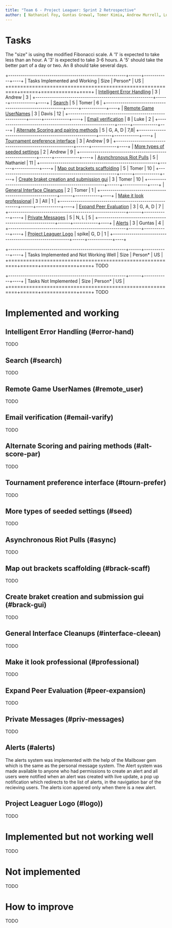 ```yaml
---
title: "Team 6 - Project Leaguer: Sprint 2 Retrospective"
author: [ Nathaniel Foy, Guntas Grewal, Tomer Kimia, Andrew Murrell, Luke Shumaker, Davis Webb ]
---
```


# Tasks

The "size" is using the modified Fibonacci scale.  A '1' is expected
to take less than an hour.  A '3' is expected to take 3-6 hours.  A
'5' should take the better part of a day or two.  An 8 should take
several days.

+---------------------------------------------------------+------+------------+----+
| Tasks Implemented and Working                           | Size | Person\*   | US |
+=========================================================+======+============+====+
| [Intelligent Error Handling](#error-hand)               |   3  | Andrew     | 3  |
+---------------------------------------------------------+------+------------+----+
| [Search](#search)                                       |   5  | Tomer      | 6  |
+---------------------------------------------------------+------+------------+----+
| [Remote Game UserNames](#remote_user)                   |   3  | Davis      | 12 |
+---------------------------------------------------------+------+------------+----+
| [Email verification](#email-varify)                     |   8  | Luke       | 2  |
+---------------------------------------------------------+------+------------+----+
| [Alternate Scoring and pairing methods](#alt-score-par) |   5  | G, A, D    | 7,8|
+---------------------------------------------------------+------+------------+----+
| [Tournament preference interface](#tourn-prefer)        |   3  | Andrew     | 9  |
+---------------------------------------------------------+------+------------+----+
| [More types of seeded settings](#seed)                  |   2  | Andrew     | 9  |
+---------------------------------------------------------+------+------------+----+
| [Asynchronous Riot Pulls](#async)                       |   5  | Nathaniel  | 11 |
+---------------------------------------------------------+------+------------+----+
| [Map out brackets scaffolding](#brack-scaff)            |   5  | Tomer      | 10 |
+---------------------------------------------------------+------+------------+----+
| [Create braket creation and submission gui](#brack-gui) |   3  | Tomer      | 10 |
+---------------------------------------------------------+------+------------+----+
| [General Interface Cleanups](#interface-cleean)         |   2  | Tomer      | 1  |
+---------------------------------------------------------+------+------------+----+
| [Make it look professional](#professional)              |   3  | All        | 1  |
+---------------------------------------------------------+------+------------+----+
| [Expand Peer Evaluation](#peer-expansion)               |   3  | G, A, D    | 7  |
+---------------------------------------------------------+------+------------+----+
| [Private Messages](#priv-messages)                      |   5  | N, L       | 5  |
+---------------------------------------------------------+------+------------+----+
| [Alerts](#alerts)                                       |   3  | Guntas     | 4  |
+---------------------------------------------------------+------+------------+----+
| [Project Leaguer Logo](#logo)                           | spike| G, D       | 1  |
+---------------------------------------------------------+------+------------+----+




+---------------------------------------------------------+------+------------+----+
| Tasks Implemented and Not Working Well                  | Size | Person\*   | US |
+=========================================================+======+============+====+
TODO




+---------------------------------------------------------+------+------------+----+
| Tasks Not Implemented                                   | Size | Person\*   | US |
+=========================================================+======+============+====+
TODO




# Implemented and working

## Intelligent Error Handling (#error-hand)

TODO

## Search (#search)

TODO

## Remote Game UserNames (#remote_user)

TODO

## Email verification (#email-varify)

TODO

## Alternate Scoring and pairing methods (#alt-score-par)

TODO

## Tournament preference interface (#tourn-prefer)

TODO

## More types of seeded settings (#seed)

TODO

## Asynchronous Riot Pulls (#async)

TODO

## Map out brackets scaffolding (#brack-scaff)

TODO

## Create braket creation and submission gui (#brack-gui)

TODO

## General Interface Cleanups (#interface-cleean)

TODO

## Make it look professional (#professional)

TODO

## Expand Peer Evaluation (#peer-expansion)

TODO

## Private Messages (#priv-messages)

TODO

## Alerts (#alerts)

The alerts system was implemented with the help of the Mailboxer gem which 
is the same as the personal message system. The Alert system was made available to anyone
who had permissions to create an alert and all users were notified when an alert
was created with live update, a pop up notification which redirects to the list of alerts,
in the navigation bar of the recieving users. The alerts icon appered only when there is a 
new alert. 

## Project Leaguer Logo (#logo))

TODO



# Implemented but not working well

TODO



# Not implemented

TODO



# How to improve

TODO
